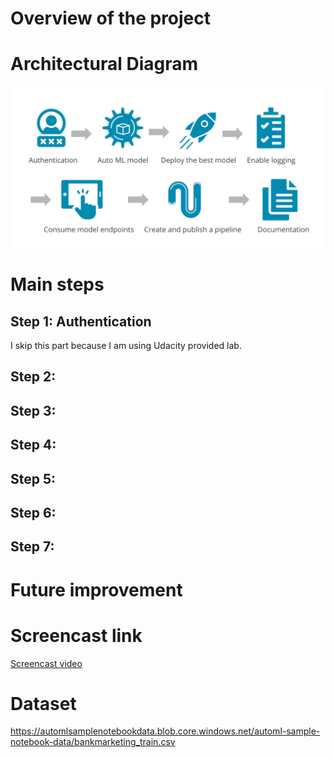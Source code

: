 # Overview of the project
# Architectural Diagram
![plot](./images/Architecture.PNG)
# Main steps
## Step 1: Authentication
I skip this part because I am using Udacity provided lab.

## Step 2:
## Step 3:
## Step 4:
## Step 5:
## Step 6:
## Step 7:

# Future improvement
# Screencast link
<a href="https://www.google.com/" target="_blank">Screencast video</a>

# Dataset
https://automlsamplenotebookdata.blob.core.windows.net/automl-sample-notebook-data/bankmarketing_train.csv


